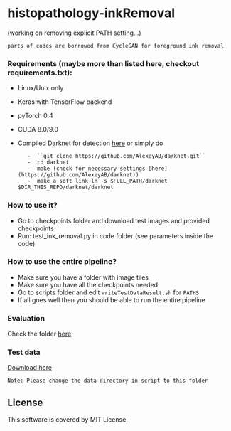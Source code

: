# histopathology-inkRemoval

(working on removing explicit PATH setting...)

``parts of codes are borrowed from CycleGAN for foreground ink removal``

### Requirements (maybe more than listed here, checkout requirements.txt):

- Linux/Unix only
- Keras with TensorFlow backend
- pyTorch 0.4 
- CUDA 8.0/9.0
- Compiled Darknet for detection [here](https://github.com/AlexeyAB/darknet) or simply do
  
         -  ``git clone https://github.com/AlexeyAB/darknet.git``
         -  cd darknet 
         -  make (check for necessary settings [here](https://github.com/AlexeyAB/darknet))
         -  make a soft link ln -s $FULL_PATH/darknet $DIR_THIS_REPO/darknet/darknet
          
          
### How to use it?

- Go to checkpoints folder and download test images and provided checkpoints
- Run: test_ink_removal.py in code folder (see parameters inside the code)

### How to use the entire pipeline?

- Make sure you have a folder with image tiles
- Make sure you have all the checkpoints needed
- Go to scripts folder and edit ``writeTestDataResult.sh`` for `PATHS`
- If all goes well then you should be able to run the entire pipeline

### Evaluation

Check the folder [here](https://github.com/sharibox/histopathology-inkRemoval/tree/master/evaluation)

### Test data 

[Download here](https://s3.amazonaws.com/histologyinkremoval/histo_ink_removal.zip)

    Note: Please change the data directory in script to this folder

## License

This software is covered by MIT License.
